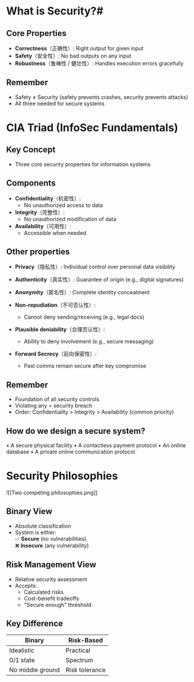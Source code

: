 # What is Security?#

## Core Properties  
- **Correctness**（正确性）: Right output for given input  
- **Safety**（安全性）: No bad outputs on any input  
- **Robustness**（鲁棒性 / 健壮性）: Handles execution errors gracefully  

## Remember  
- Safety ≠ Security (safety prevents crashes, security prevents attacks)  
- All three needed for secure systems  


# CIA Triad (InfoSec Fundamentals)

## Key Concept  
- Three core security properties for information systems  

## Components  
- **Confidentiality**（机密性）:  
  - No unauthorized access to data  
- **Integrity**（完整性）:  
  - No unauthorized modification of data  
- **Availability**（可用性）:  
  - Accessible when needed  

## Other properties
- **Privacy**（隐私性）: Individual control over personal data visibility
- **Authenticity**（真实性）: Guarantee of origin (e.g., digital signatures)
- **Anonymity**（匿名性）: Complete identity concealment

- **Non-repudiation**（不可否认性）: 
  - Cannot deny sending/receiving (e.g., legal docs)
- **Plausible deniability**（合理否认性）:
  - Ability to deny involvement (e.g., secure messaging)
- **Forward Secrecy**（前向保密性）:
  - Past comms remain secure after key compromise

## Remember  
- Foundation of all security controls  
- Violating any = security breach  
- Order: Confidentiality > Integrity > Availability (common priority)  

## How do we design a secure system?
• A secure physical facility
• A contactless payment protocol 
• An online database 
• A private online communication protocol

# Security Philosophies

![[Two competing philosophies.png]]
## Binary View
- Absolute classification  
- System is either:  
  ✅ **Secure** (no vulnerabilities)  
  ❌ **Insecure** (any vulnerability)  

## Risk Management View  
- Relative security assessment  
- Accepts:  
  - Calculated risks  
  - Cost-benefit tradeoffs  
  - "Secure enough" threshold  

## Key Difference  
| Binary | Risk-Based |
|--------|------------|
| Idealistic | Practical |
| 0/1 state | Spectrum |
| No middle ground | Risk tolerance |


